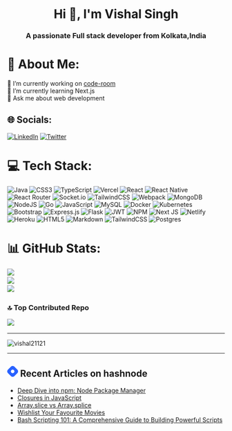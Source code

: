 <h1 align="center">Hi 👋, I'm Vishal Singh</h1>
<h3 align="center">A passionate Full stack developer from Kolkata,India</h3>

# 💫 About Me:
🔭 I’m currently working on [code-room](https://github.com/Vishal21121/code-room)<br>🌱 I’m currently learning Next.js<br>💬 Ask me about web development<br>


## 🌐 Socials:
[![LinkedIn](https://img.shields.io/badge/LinkedIn-%230077B5.svg?logo=linkedin&logoColor=white)](https://linkedin.com/in/vishal21121) [![Twitter](https://img.shields.io/badge/Twitter-%231DA1F2.svg?logo=Twitter&logoColor=white)](https://twitter.com/vishal_21121) 

# 💻 Tech Stack:
![Java](https://img.shields.io/badge/java-%23ED8B00.svg?style=for-the-badge&logo=java&logoColor=white) ![CSS3](https://img.shields.io/badge/css3-%231572B6.svg?style=for-the-badge&logo=css3&logoColor=white) ![TypeScript](https://img.shields.io/badge/typescript-%23007ACC.svg?style=for-the-badge&logo=typescript&logoColor=white) ![Vercel](https://img.shields.io/badge/vercel-%23000000.svg?style=for-the-badge&logo=vercel&logoColor=white) ![React](https://img.shields.io/badge/react-%2320232a.svg?style=for-the-badge&logo=react&logoColor=%2361DAFB) ![React Native](https://img.shields.io/badge/react_native-%2320232a.svg?style=for-the-badge&logo=react&logoColor=%2361DAFB) ![React Router](https://img.shields.io/badge/React_Router-CA4245?style=for-the-badge&logo=react-router&logoColor=white) ![Socket.io](https://img.shields.io/badge/Socket.io-black?style=for-the-badge&logo=socket.io&badgeColor=010101) ![TailwindCSS](https://img.shields.io/badge/tailwindcss-%2338B2AC.svg?style=for-the-badge&logo=tailwind-css&logoColor=white) ![Webpack](https://img.shields.io/badge/webpack-%238DD6F9.svg?style=for-the-badge&logo=webpack&logoColor=black) ![MongoDB](https://img.shields.io/badge/MongoDB-%234ea94b.svg?style=for-the-badge&logo=mongodb&logoColor=white) ![NodeJS](https://img.shields.io/badge/node.js-6DA55F?style=for-the-badge&logo=node.js&logoColor=white) ![Go](https://img.shields.io/badge/go-%2300ADD8.svg?style=for-the-badge&logo=go&logoColor=white) ![JavaScript](https://img.shields.io/badge/javascript-%23323330.svg?style=for-the-badge&logo=javascript&logoColor=%23F7DF1E) ![MySQL](https://img.shields.io/badge/mysql-%2300f.svg?style=for-the-badge&logo=mysql&logoColor=white) ![Docker](https://img.shields.io/badge/docker-%230db7ed.svg?style=for-the-badge&logo=docker&logoColor=white) ![Kubernetes](https://img.shields.io/badge/kubernetes-%23326ce5.svg?style=for-the-badge&logo=kubernetes&logoColor=white) ![Bootstrap](https://img.shields.io/badge/bootstrap-%23563D7C.svg?style=for-the-badge&logo=bootstrap&logoColor=white) ![Express.js](https://img.shields.io/badge/express.js-%23404d59.svg?style=for-the-badge&logo=express&logoColor=%2361DAFB) ![Flask](https://img.shields.io/badge/flask-%23000.svg?style=for-the-badge&logo=flask&logoColor=white) ![JWT](https://img.shields.io/badge/JWT-black?style=for-the-badge&logo=JSON%20web%20tokens) ![NPM](https://img.shields.io/badge/NPM-%23000000.svg?style=for-the-badge&logo=npm&logoColor=white) ![Next JS](https://img.shields.io/badge/Next-black?style=for-the-badge&logo=next.js&logoColor=white) ![Netlify](https://img.shields.io/badge/netlify-%23000000.svg?style=for-the-badge&logo=netlify&logoColor=#00C7B7) ![Heroku](https://img.shields.io/badge/heroku-%23430098.svg?style=for-the-badge&logo=heroku&logoColor=white) ![HTML5](https://img.shields.io/badge/html5-%23E34F26.svg?style=for-the-badge&logo=html5&logoColor=white) ![Markdown](https://img.shields.io/badge/markdown-%23000000.svg?style=for-the-badge&logo=markdown&logoColor=white) ![TailwindCSS](https://img.shields.io/badge/tailwindcss-%2338B2AC.svg?style=for-the-badge&logo=tailwind-css&logoColor=white) ![Postgres](https://img.shields.io/badge/postgres-%23316192.svg?style=for-the-badge&logo=postgresql&logoColor=white)
# 📊 GitHub Stats:
![](https://github-readme-stats.vercel.app/api?username=Vishal21121&theme=dracula&hide_border=false&include_all_commits=true&count_private=true)<br/>
![](https://github-readme-streak-stats.herokuapp.com/?user=Vishal21121&theme=dracula&hide_border=false)<br/>
![](https://github-readme-stats.vercel.app/api/top-langs/?username=Vishal21121&theme=dracula&hide_border=false&include_all_commits=true&count_private=true&layout=compact)


### 🔝 Top Contributed Repo
![](https://github-contributor-stats.vercel.app/api?username=Vishal21121&limit=5&theme=dracula&combine_all_yearly_contributions=true)

---
<p align="left"> <img src="https://komarev.com/ghpvc/?username=vishal21121&label=Profile%20views&color=0e75b6&style=flat" alt="vishal21121" /> </p>

<!-- Proudly created with GPRM ( https://gprm.itsvg.in ) -->
---
## <a href="https://hashnode.com/@vishal21121"><img src="https://github.com/Vishal21121/Vishal21121/blob/master/brand-icon.png" title="HASHNODE" alt="HASHNODE" width="25"/></a>   Recent Articles on hashnode
 <!-- HASHNODE-BLOG-LIST:START -->
- [Deep Dive into npm: Node Package Manager](https://vishal21121.hashnode.dev/deep-dive-into-npm-node-package-manager)
- [Closures in JavaScript](https://vishal21121.hashnode.dev/closures-in-javascript)
- [Array.slice vs Array.splice](https://vishal21121.hashnode.dev/slice-vs-splice)
- [Wishlist Your Favourite Movies](https://vishal21121.hashnode.dev/wishlist-your-favourite-movies)
- [Bash Scripting 101: A Comprehensive Guide to Building Powerful Scripts](https://vishal21121.hashnode.dev/bash-scripting-101-a-comprehensive-guide-to-building-powerful-scripts)
<!-- HASHNODE-BLOG-LIST:END -->


